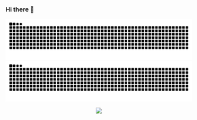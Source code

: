 ### Hi there 👋

![github contribution grid snake animation](https://raw.githubusercontent.com/akakadir/akakadir/output/github-contribution-grid-snake-dark.svg#gh-dark-mode-only)
![github contribution grid snake animation](https://raw.githubusercontent.com/akakadir/akakadir/output/github-contribution-grid-snake.svg#gh-light-mode-only)
<p align=center><img src=https://widgetbite.com/stats/akakadir></img></p>
